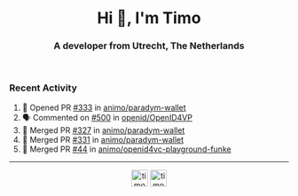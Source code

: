 <h1 align="center">Hi 👋, I'm Timo</h1>
<h3 align="center">A developer from Utrecht, The Netherlands</h3>
<br/>
<!-- https://github.com/rahuldkjain/github-profile-readme-generator --!>

<!--  <p align="left"><img src="https://github-readme-stats.vercel.app/api?username=timoglastra&show_icons=true&count_private=true&" alt="timoglastra" /></p> --!>

<!--
Github language stats
<p align="left"><img src="https://github-readme-stats.vercel.app/api/top-langs/?username=timoglastra&layout=compact" alt="timoglastra" /><p>
-->

<!-- Codestats language stats -->
<!-- <p align="left"><img src="https://codestats-readme.vercel.app/api/top-langs/?username=timoglastra&layout=compact&language_count=12" alt="timoglastra" /><p>    --!>
  
<h3>Recent Activity</h3>

<!--START_SECTION:activity-->
1. 💪 Opened PR [#333](https://github.com/animo/paradym-wallet/pull/333) in [animo/paradym-wallet](https://github.com/animo/paradym-wallet)
2. 🗣 Commented on [#500](https://github.com/openid/OpenID4VP/pull/500#issuecomment-2805289572) in [openid/OpenID4VP](https://github.com/openid/OpenID4VP)
3. 🎉 Merged PR [#327](https://github.com/animo/paradym-wallet/pull/327) in [animo/paradym-wallet](https://github.com/animo/paradym-wallet)
4. 🎉 Merged PR [#331](https://github.com/animo/paradym-wallet/pull/331) in [animo/paradym-wallet](https://github.com/animo/paradym-wallet)
5. 🎉 Merged PR [#44](https://github.com/animo/openid4vc-playground-funke/pull/44) in [animo/openid4vc-playground-funke](https://github.com/animo/openid4vc-playground-funke)
<!--END_SECTION:activity-->

---

<p align="center">
<a href="https://twitter.com/timoglastra" target="blank"><img align="center" src="https://cdn.jsdelivr.net/npm/simple-icons@3.0.1/icons/twitter.svg" alt="timoglastra" height="30" width="30" /></a>
<a href="https://linkedin.com/in/timoglastra" target="blank"><img align="center" src="https://cdn.jsdelivr.net/npm/simple-icons@3.0.1/icons/linkedin.svg" alt="timoglastra" height="30" width="30" /></a>
</p>



